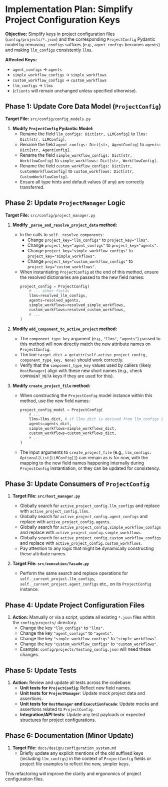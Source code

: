 # Implementation Plan: Simplify Project Configuration Keys

**Objective:** Simplify keys in project configuration files (`config/projects/*.json`) and the corresponding `ProjectConfig` Pydantic model by removing `_configs` suffixes (e.g., `agent_configs` becomes `agents`) and making `llm_configs` consistently `llms`.

**Affected Keys:**
*   `agent_configs` -> `agents`
*   `simple_workflow_configs` -> `simple_workflows`
*   `custom_workflow_configs` -> `custom_workflows`
*   `llm_configs` -> `llms`
*   (`clients` will remain unchanged unless specified otherwise).

## Phase 1: Update Core Data Model (`ProjectConfig`)

**Target File:** `src/config/config_models.py`

1.  **Modify `ProjectConfig` Pydantic Model:**
    *   Rename the field `llm_configs: Dict[str, LLMConfig]` to `llms: Dict[str, LLMConfig]`.
    *   Rename the field `agent_configs: Dict[str, AgentConfig]` to `agents: Dict[str, AgentConfig]`.
    *   Rename the field `simple_workflow_configs: Dict[str, WorkflowConfig]` to `simple_workflows: Dict[str, WorkflowConfig]`.
    *   Rename the field `custom_workflow_configs: Dict[str, CustomWorkflowConfig]` to `custom_workflows: Dict[str, CustomWorkflowConfig]`.
    *   Ensure all type hints and default values (if any) are correctly transferred.

## Phase 2: Update `ProjectManager` Logic

**Target File:** `src/config/project_manager.py`

1.  **Modify `_parse_and_resolve_project_data` method:**
    *   In the calls to `self._resolve_components`:
        *   Change `project_key="llm_configs"` to `project_key="llms"`.
        *   Change `project_key="agent_configs"` to `project_key="agents"`.
        *   Change `project_key="simple_workflow_configs"` to `project_key="simple_workflows"`.
        *   Change `project_key="custom_workflow_configs"` to `project_key="custom_workflows"`.
    *   When instantiating `ProjectConfig` at the end of this method, ensure the resolved dictionaries are passed to the new field names:
        ```python
        project_config = ProjectConfig(
            # ... other fields
            llms=resolved_llm_configs,
            agents=resolved_agents,
            simple_workflows=resolved_simple_workflows,
            custom_workflows=resolved_custom_workflows,
            # ...
        )
        ```

2.  **Modify `add_component_to_active_project` method:**
    *   The `component_type_key` argument (e.g., `"llms"`, `"agents"`) passed to this method will now directly match the new attribute names on `ProjectConfig`.
    *   The line `target_dict = getattr(self.active_project_config, component_type_key, None)` should work correctly.
    *   Verify that the `component_type_key` values used by callers (likely `HostManager`) align with these new short names (e.g., check `COMPONENT_META` keys if they are used for this).

3.  **Modify `create_project_file` method:**
    *   When constructing the `ProjectConfig` model instance within this method, use the new field names:
        ```python
        project_config_model = ProjectConfig(
            # ...
            llms=llms_dict, # if llms_dict is derived from llm_configs input
            agents=agents_dict,
            simple_workflows=simple_workflows_dict,
            custom_workflows=custom_workflows_dict,
            # ...
        )
        ```
    *   The input arguments to `create_project_file` (e.g., `llm_configs: Optional[List[LLMConfig]]`) can remain as is for now, with the mapping to the new field names happening internally during `ProjectConfig` instantiation, or they can be updated for consistency.

## Phase 3: Update Consumers of `ProjectConfig`

1.  **Target File: `src/host_manager.py`**
    *   Globally search for `active_project_config.llm_configs` and replace with `active_project_config.llms`.
    *   Globally search for `active_project_config.agent_configs` and replace with `active_project_config.agents`.
    *   Globally search for `active_project_config.simple_workflow_configs` and replace with `active_project_config.simple_workflows`.
    *   Globally search for `active_project_config.custom_workflow_configs` and replace with `active_project_config.custom_workflows`.
    *   Pay attention to any logic that might be dynamically constructing these attribute names.

2.  **Target File: `src/execution/facade.py`**
    *   Perform the same search and replace operations for `self._current_project.llm_configs`, `self._current_project.agent_configs` etc., on its `ProjectConfig` instance.

## Phase 4: Update Project Configuration Files

1.  **Action:** Manually or via a script, update all existing `*.json` files within the `config/projects/` directory.
    *   Change the key `"llm_configs"` to `"llms"`.
    *   Change the key `"agent_configs"` to `"agents"`.
    *   Change the key `"simple_workflow_configs"` to `"simple_workflows"`.
    *   Change the key `"custom_workflow_configs"` to `"custom_workflows"`.
    *   Example: `config/projects/testing_config.json` will need these changes.

## Phase 5: Update Tests

1.  **Action:** Review and update all tests across the codebase:
    *   **Unit tests for `ProjectConfig`**: Reflect new field names.
    *   **Unit tests for `ProjectManager`**: Update mock project data and assertions.
    *   **Unit tests for `HostManager` and `ExecutionFacade`**: Update mocks and assertions related to `ProjectConfig`.
    *   **Integration/API tests**: Update any test payloads or expected structures for project configurations.

## Phase 6: Documentation (Minor Update)

1.  **Target File:** `docs/design/configuration_system.md`
    *   Briefly update any explicit mentions of the old suffixed keys (including `llm_configs`) in the context of `ProjectConfig` fields or project file examples to reflect the new, simpler keys.

This refactoring will improve the clarity and ergonomics of project configuration files.
